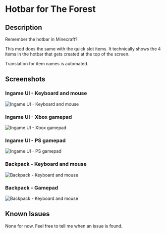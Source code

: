 # Hotbar for The Forest

## Description

Remember the hotbar in Minecraft?

This mod does the same with the quick slot items. It technically shows the 4 items in the hotbar that gets created at the top of the screen.

Translation for item names is automated.

## Screenshots

### Ingame UI - Keyboard and mouse

![Ingame UI - Keyboard and mouse](https://i.imgur.com/0fW4wk8.png)

### Ingame UI - Xbox gamepad

![Ingame UI - Xbox gamepad](https://i.imgur.com/WrJpQRx.png)

### Ingame UI - PS gamepad

![Ingame UI - PS gamepad](https://i.imgur.com/6S1ke3h.png)

### Backpack - Keyboard and mouse

![Backpack - Keyboard and mouse](https://i.imgur.com/b0ra1IF.png)

### Backpack - Gamepad

![Backpack - Keyboard and mouse](https://i.imgur.com/J28GiI0.png)

## Known Issues

None for now. Feel free to tell me when an issue is found.